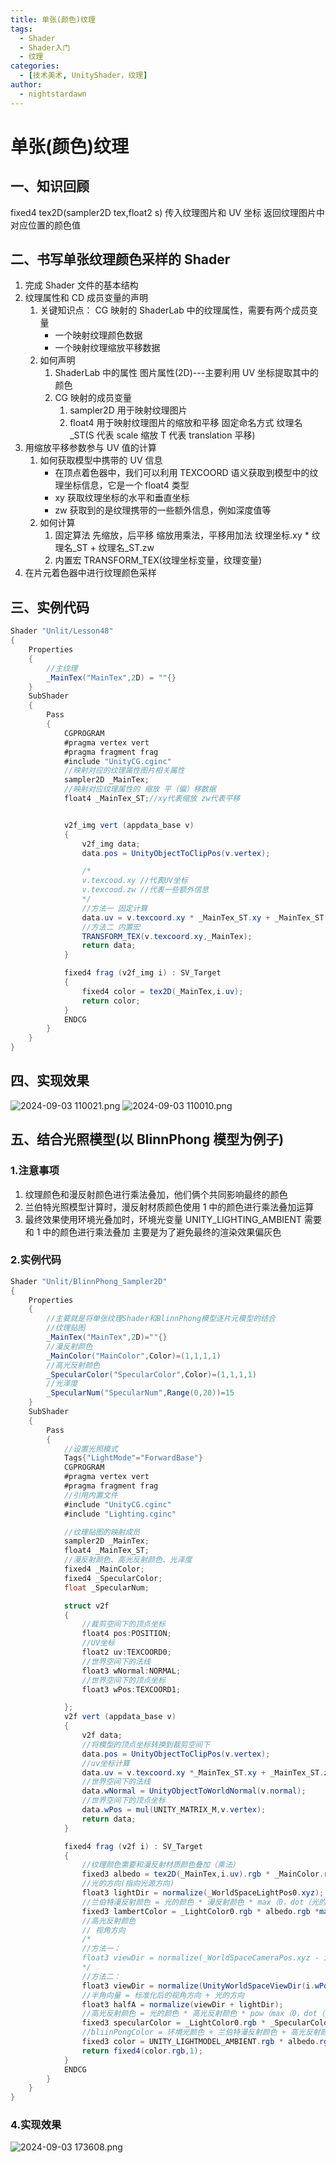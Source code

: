 ```yaml
---
title: 单张(颜色)纹理
tags:
  - Shader
  - Shader入门
  - 纹理
categories:
  - [技术美术, UnityShader，纹理]
author:
  - nightstardawn
---
```


# 单张(颜色)纹理

## 一、知识回顾

fixed4 tex2D(sampler2D tex,float2 s)
传入纹理图片和 UV 坐标
返回纹理图片中对应位置的颜色值

## 二、书写单张纹理颜色采样的 Shader

1. 完成 Shader 文件的基本结构
2. 纹理属性和 CD 成员变量的声明
   1. 关键知识点：
      CG 映射的 ShaderLab 中的纹理属性，需要有两个成员变量
      - 一个映射纹理颜色数据
      - 一个映射纹理缩放平移数据
   2. 如何声明
      1. ShaderLab 中的属性
         图片属性(2D)---主要利用 UV 坐标提取其中的颜色
      2. CG 映射的成员变量
         1. sampler2D 用于映射纹理图片
         2. float4 用于映射纹理图片的缩放和平移
            固定命名方式 纹理名\_ST(S 代表 scale 缩放 T 代表 translation 平移)
3. 用缩放平移参数参与 UV 值的计算
   1. 如何获取模型中携带的 UV 信息
      - 在顶点着色器中，我们可以利用 TEXCOORD 语义获取到模型中的纹理坐标信息，它是一个 float4 类型
      - xy 获取纹理坐标的水平和垂直坐标
      - zw 获取到的是纹理携带的一些额外信息，例如深度值等
   2. 如何计算
      1. 固定算法
         先缩放，后平移
         缩放用乘法，平移用加法
         纹理坐标.xy \* 纹理名\_ST + 纹理名\_ST.zw
      2. 内置宏
         TRANSFORM_TEX(纹理坐标变量，纹理变量)
4. 在片元着色器中进行纹理颜色采样

## 三、实例代码

```cs
Shader "Unlit/Lesson48"
{
    Properties
    {
        //主纹理
        _MainTex("MainTex",2D) = ""{}
    }
    SubShader
    {
        Pass
        {
            CGPROGRAM
            #pragma vertex vert
            #pragma fragment frag
            #include "UnityCG.cginc"
            //映射对应的纹理属性图片相关属性
            sampler2D _MainTex;
            //映射对应纹理属性的 缩放 平（偏）移数据
            float4 _MainTex_ST;//xy代表缩放 zw代表平移


            v2f_img vert (appdata_base v)
            {
                v2f_img data;
                data.pos = UnityObjectToClipPos(v.vertex);

                /*
                v.texcood.xy //代表UV坐标
                v.texcood.zw //代表一些额外信息
                */
                //方法一 固定计算
                data.uv = v.texcoord.xy * _MainTex_ST.xy + _MainTex_ST.zw;
                //方法二 内置宏
                TRANSFORM_TEX(v.texcoord.xy,_MainTex);
                return data;
            }

            fixed4 frag (v2f_img i) : SV_Target
            {
                fixed4 color = tex2D(_MainTex,i.uv);
                return color;
            }
            ENDCG
        }
    }
}
```

## 四、实现效果

![ 2024-09-03 110021.png](https://s2.loli.net/2024/09/03/xfFcUSEGlneap25.png)
![ 2024-09-03 110010.png](https://s2.loli.net/2024/09/03/OSfTzpNPUatEjyg.png)

## 五、结合光照模型(以 BlinnPhong 模型为例子)

### 1.注意事项

1. 纹理颜色和漫反射颜色进行乘法叠加，他们俩个共同影响最终的颜色
2. 兰伯特光照模型计算时，漫反射材质颜色使用 1 中的颜色进行乘法叠加运算
3. 最终效果使用环境光叠加时，环境光变量 UNITY_LIGHTING_AMBIENT 需要和 1 中的颜色进行乘法叠加
   主要是为了避免最终的渲染效果偏灰色

### 2.实例代码

```cs
Shader "Unlit/BlinnPhong_Sampler2D"
{
    Properties
    {
        //主要就是将单张纹理Shader和BlinnPhong模型逐片元模型的结合
        //纹理贴图
        _MainTex("MainTex",2D)=""{}
        //漫反射颜色
        _MainColor("MainColor",Color)=(1,1,1,1)
        //高光反射颜色
        _SpecularColor("SpecularColor",Color)=(1,1,1,1)
        //光泽度
        _SpecularNum("SpecularNum",Range(0,20))=15
    }
    SubShader
    {
        Pass
        {
            //设置光照模式
            Tags{"LightMode"="ForwardBase"}
            CGPROGRAM
            #pragma vertex vert
            #pragma fragment frag
            //引用内置文件
            #include "UnityCG.cginc"
            #include "Lighting.cginc"

            //纹理贴图的映射成员
            sampler2D _MainTex;
            float4 _MainTex_ST;
            //漫反射颜色、高光反射颜色、光泽度
            fixed4 _MainColor;
            fixed4 _SpecularColor;
            float _SpecularNum;

            struct v2f
            {
                //裁剪空间下的顶点坐标
                float4 pos:POSITION;
                //UV坐标
                float2 uv:TEXCOORD0;
                //世界空间下的法线
                float3 wNormal:NORMAL;
                //世界空间下的顶点坐标
                float3 wPos:TEXCOORD1;

            };
            v2f vert (appdata_base v)
            {
                v2f data;
                //将模型的顶点坐标转换到裁剪空间下
                data.pos = UnityObjectToClipPos(v.vertex);
                //uv坐标计算
                data.uv = v.texcoord.xy *_MainTex_ST.xy + _MainTex_ST.zw;
                //世界空间下的法线
                data.wNormal = UnityObjectToWorldNormal(v.normal);
                //世界空间下的顶点坐标
                data.wPos = mul(UNITY_MATRIX_M,v.vertex);
                return data;
            }

            fixed4 frag (v2f i) : SV_Target
            {
                //纹理颜色需要和漫反射材质颜色叠加（乘法）
                fixed3 albedo = tex2D(_MainTex,i.uv).rgb * _MainColor.rgb;
                //光的方向(指向光源方向)
                float3 lightDir = normalize(_WorldSpaceLightPos0.xyz);
                //兰伯特漫反射颜色 = 光的颜色 * 漫反射颜色 * max（0，dot（光的方向，世界坐标下的法线））
                fixed3 lambertColor = _LightColor0.rgb * albedo.rgb *max(0,dot(i.wNormal,lightDir));
                //高光反射颜色
                // 视角方向
                /*
                //方法一：
                float3 viewDir = normalize(_WorldSpaceCameraPos.xyz - i.wPos);
                */
                //方法二：
                float3 viewDir = normalize(UnityWorldSpaceViewDir(i.wPos));
                //半角向量 = 标准化后的视角方向 + 光的方向
                float3 halfA = normalize(viewDir + lightDir);
                //高光反射颜色 = 光的颜色 * 高光反射颜色 * pow（max（0，dot（世界坐标系下的法线，半角方向），光泽度））
                fixed3 specularColor = _LightColor0.rgb * _SpecularColor * pow(max(0,dot(i.wNormal,halfA)),_SpecularNum);
                //bliinPongColor = 环境光颜色 + 兰伯特漫反射颜色 + 高光反射颜色
                fixed3 color = UNITY_LIGHTMODEL_AMBIENT.rgb * albedo.rgb + lambertColor + specularColor;
                return fixed4(color.rgb,1);
            }
            ENDCG
        }
    }
}

```

### 4.实现效果

![ 2024-09-03 173608.png](https://s2.loli.net/2024/09/03/36MbYLPENxlATzI.png)
